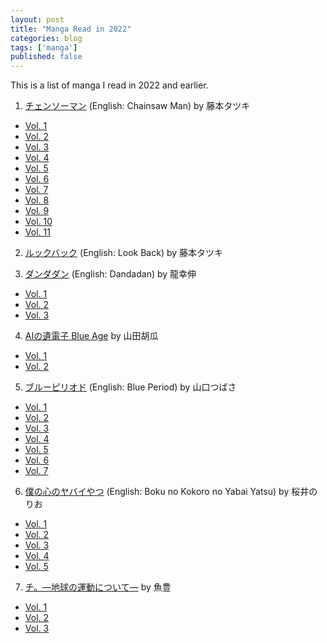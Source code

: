 ```yaml
---
layout: post
title: "Manga Read in 2022"
categories: blog
tags: ['manga']
published: false
---
```


This is a list of manga I read in 2022 and earlier.

1. [チェンソーマン](https://amzn.to/3f6O4JP) (English: Chainsaw Man) by 藤本タツキ
  - [Vol. 1](https://amzn.to/3f6O4JP)
  - [Vol. 2](https://amzn.to/3nawBV4)
  - [Vol. 3](https://amzn.to/3tbsuMl)
  - [Vol. 4](https://amzn.to/3GfoAWK)
  - [Vol. 5](https://amzn.to/3Gg578c)
  - [Vol. 6](https://amzn.to/3Fa6yUu)
  - [Vol. 7](https://amzn.to/3F4Pnn6)
  - [Vol. 8](https://amzn.to/3q9MiOj)
  - [Vol. 9](https://amzn.to/3GbA9hF)
  - [Vol. 10](https://amzn.to/3tbsADH)
  - [Vol. 11](https://amzn.to/34BGYeo)

2. [ルックバック](https://amzn.to/33jD88R) (English: Look Back) by 藤本タツキ

3. [ダンダダン](https://amzn.to/3tbu2pD) (English: Dandadan) by 龍幸伸
  - [Vol. 1](https://amzn.to/3tbu2pD)
  - [Vol. 2](https://amzn.to/3f4HpQj)
  - [Vol. 3](https://amzn.to/3FaPQUI)

4. [AIの遺電子 Blue Age](https://amzn.to/3ncOkeS) by 山田胡瓜
  - [Vol. 1](https://amzn.to/3ncOkeS)
  - [Vol. 2](https://amzn.to/3K7i9HF)

5. [ブルーピリオド](https://amzn.to/3qZGu9y) (English: Blue Period) by 山口つばさ
  - [Vol. 1](https://amzn.to/3qZGu9y)
  - [Vol. 2](https://amzn.to/3K6waFs)
  - [Vol. 3](https://amzn.to/3HOVUUN)
  - [Vol. 4](https://amzn.to/3HPIA2p)
  - [Vol. 5](https://amzn.to/3r2JYYL)
  - [Vol. 6](https://amzn.to/3HJzeVK)
  - [Vol. 7](https://amzn.to/3tryDo7)

6. [僕の心のヤバイやつ](https://amzn.to/3GdSeLM) (English: Boku no Kokoro no Yabai Yatsu) by 桜井のりお
  - [Vol. 1](https://amzn.to/3GdSeLM)
  - [Vol. 2](https://amzn.to/3tjVD86)
  - [Vol. 3](https://amzn.to/3naFD4E)
  - [Vol. 4](https://amzn.to/3tggZDs)
  - [Vol. 5](https://amzn.to/3HUWnVD)

7. [チ。―地球の運動について―](https://amzn.to/34Atm34) by 魚豊
  - [Vol. 1](https://amzn.to/34Atm34)
  - [Vol. 2](https://amzn.to/3r5sCua)
  - [Vol. 3](https://amzn.to/3trD3eH)
